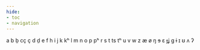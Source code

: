 ```yaml
---
hide:
- toc
- navigation
---
```

a
b
b̤
cç
ç
d
d̤
e
f
h
i
j
k
kʰ
l
m
n
o
p
pʰ
r
s
t
ts
tʰ
u
v
w
z
æ
ø
ŋ
ɘ
ɛ
ɟʝ
ɡ
ɨ
ɪ
ʊ
ʌ
ʔ
